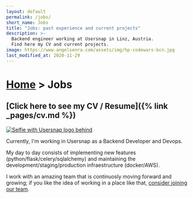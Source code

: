 ```yaml
---
layout: default
permalink: /jobs/
short_name: Jobs
title: "Jobs: past experience and current projects"
description: >-
  Backend engineer working at Usersnap in Linz, Austria.
  Find here my CV and current projects.
image: https://www.angelsenra.com/assets/img/hp-codewars-bcn.jpg
last_modified_at: 2020-11-29
---
```


<h1>
<a href="{% link _pages/index.md %}">Home</a>
>
Jobs
</h1>

## [Click here to see my CV / Resume]({% link _pages/cv.md %})

<a href="{% link _pages/cv.md %}">
    <img class="img-float-left" src="{% link assets/img/usersnap-selfie.jpg %}" alt="Selfie with Usersnap logo behind">
</a>

Currently, I\'m working in Usersnap as a Backend Developer and Devops.

My day to day consists of implementing new features (python/flask/celery/sqlalchemy) and maintaining the development/staging/production infraestructure (docker/AWS).

I work with an amazing team that is continuosly moving forward and growing; if you like the idea of working in a place like that, [consider joining our team](https://usersnap.com/jobs).
